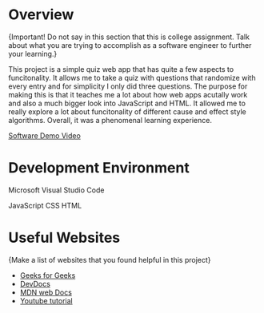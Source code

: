 # Overview

{Important!  Do not say in this section that this is college assignment.  Talk about what you are trying to accomplish as a software engineer to further your learning.}

This project is a simple quiz web app that has quite a few aspects to funcitonality. It allows me to take a quiz with questions that randomize with every entry and for simplicity I only did three questions. The purpose for making this is that it teaches me a lot about how web apps acutally work and also a much bigger look into JavaScript and HTML. It allowed me to really explore a lot about funcitonality of different cause and effect style algorithms. Overall, it was a phenomenal learning experience. 

[Software Demo Video](http://youtube.link.goes.here)

# Development Environment

Microsoft Visual Studio Code

JavaScript
CSS
HTML

# Useful Websites

{Make a list of websites that you found helpful in this project}
* [Geeks for Geeks](https://www.geeksforgeeks.org/how-to-create-a-simple-javascript-quiz/)
* [DevDocs](https://devdocs.io/javascript/)
* [MDN web Docs](https://developer.mozilla.org/en-US/docs/Web/HTML)
* [Youtube tutorial](https://www.youtube.com/watch?v=XnJ4K7nm_5A&ab_channel=Simplilearn)